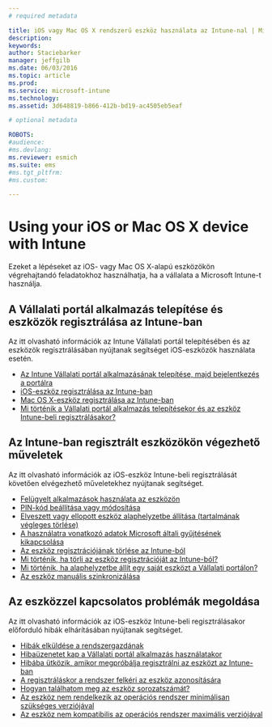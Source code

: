 ```yaml
---
# required metadata

title: iOS vagy Mac OS X rendszerű eszköz használata az Intune-nal | Microsoft Intune
description:
keywords:
author: Staciebarker
manager: jeffgilb
ms.date: 06/03/2016
ms.topic: article
ms.prod:
ms.service: microsoft-intune
ms.technology:
ms.assetid: 3d648819-b866-412b-bd19-ac4505eb5eaf

# optional metadata

ROBOTS:
#audience:
#ms.devlang:
ms.reviewer: esmich
ms.suite: ems
#ms.tgt_pltfrm:
#ms.custom:

---
```


# Using your iOS or Mac OS X device with Intune

Ezeket a lépéseket az iOS- vagy Mac OS X-alapú eszközökön végrehajtandó feladatokhoz használhatja, ha a vállalata a Microsoft Intune-t használja.

## A Vállalati portál alkalmazás telepítése és eszközök regisztrálása az Intune-ban

Az itt olvasható információk az Intune Vállalati portál telepítésében és az eszközök regisztrálásában nyújtanak segítséget iOS-eszközök használata esetén.

- [Az Intune Vállalati portál alkalmazásának telepítése, majd bejelentkezés a portálra](install-and-sign-in-to-the-intune-company-portal-app-ios.md)</br>
- [iOS-eszköz regisztrálása az Intune-ban](enroll-your-device-in-intune-ios.md)</br>
- [Mac OS X-eszköz regisztrálása az Intune-ban](enroll-your-device-in-intune-mac-os-x.md)</br>
- [Mi történik a Vállalati portál alkalmazás telepítésekor és az eszköz Intune-beli regisztrálásakor?](what-happens-if-you-install-the-Company-Portal-app-and-enroll-your-device-in-intune-ios.md)</br>

## Az Intune-ban regisztrált eszközökön végezhető műveletek

Az itt olvasható információk az iOS-eszköz Intune-beli regisztrálását követően elvégezhető műveletekhez nyújtanak segítséget.

- [Felügyelt alkalmazások használata az eszközön](use-managed-apps-on-your-device-ios.md)</br>
- [PIN-kód beállítása vagy módosítása](set-or-change-your-passcode-ios.md)</br>
- [Elveszett vagy ellopott eszköz alaphelyzetbe állítása (tartalmának végleges törlése)](reset-erase-your-lost-or-stolen-device-ios.md)</br>
- [A használatra vonatkozó adatok Microsoft általi gyűjtésének kikapcsolása](turn-off-microsoft-usage-data-collection-ios.md)</br>
- [Az eszköz regisztrációjának törlése az Intune-ból](unenroll-your-device-from-intune-ios.md)</br>
- [Mi történik, ha törli az eszköz regisztrációját az Intune-ból?](what-happens-if-you-unenroll-your-device-from-intune-ios.md)</br>
- [Mi történik, ha alaphelyzetbe állít egy saját eszközt a Vállalati portálon?](what-happens-if-you-reset-your-device-using-the-company-portal-ios.md)</br>
- [Az eszköz manuális szinkronizálása](sync-your-device-manually-ios.md)

## Az eszközzel kapcsolatos problémák megoldása

Az itt olvasható információk az iOS-eszköz Intune-beli regisztrálásakor előforduló hibák elhárításában nyújtanak segítséget.

- [Hibák elküldése a rendszergazdának](send-errors-to-your-it-admin-ios.md)</br>
- [Hibaüzenetet kap a Vállalati portál alkalmazás használatakor](you-get-an-error-while-using-the-company-portal-app-ios.md)</br>
- [Hibába ütközik, amikor megpróbálja regisztrálni az eszközt az Intune-ban](you-see-errors-while-trying-to-enroll-your-device-in-intune-ios.md)</br>
- [A regisztráláskor a rendszer felkéri az eszköz azonosítására](you-are-asked-to-identify-your-device-when-trying-to-enroll-ios.md)</br>
- [Hogyan találhatom meg az eszköz sorozatszámát?](how-do-i-find-the-serial-number-on-my-device-ios.md)</br>
- [Az eszköz nem rendelkezik az operációs rendszer minimálisan szükséges verziójával](device-doesnt-have-the-required-minimum-operating-system-version-ios.md)</br>
- [Az eszköz nem kompatibilis az operációs rendszer maximális verziójával](device-doesnt-comply-with-the-maximum-operating-system-version-ios.md)




<!--HONumber=Jun16_HO1-->


